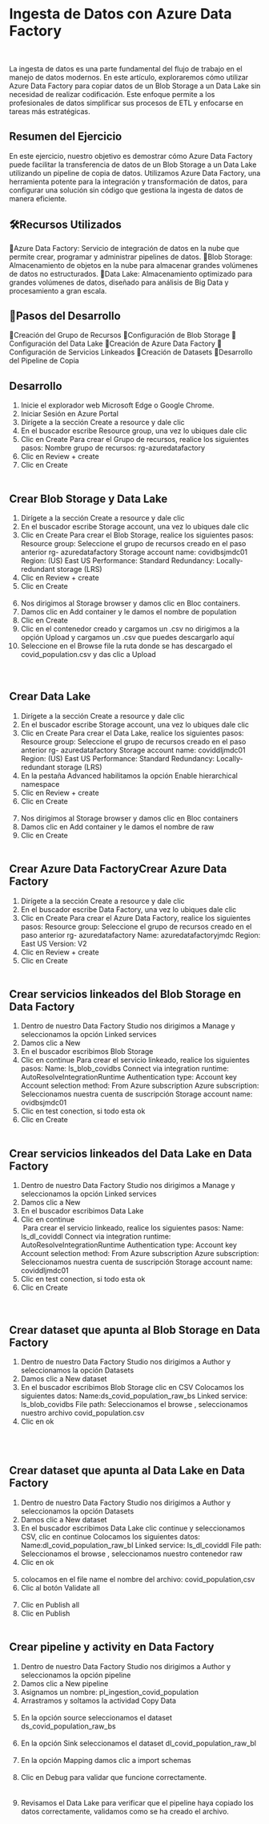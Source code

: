 # Ingesta de Datos con Azure Data Factory

<br><img src="https://i.postimg.cc/85Q3GjPL/Ingesta-con-Azure-Data-Factory.png" alt="">

La ingesta de datos es una parte fundamental del flujo de trabajo en el manejo de datos modernos. En este artículo, exploraremos cómo utilizar Azure Data Factory para copiar datos de un Blob Storage a un Data Lake sin necesidad de realizar codificación. Este enfoque permite a los profesionales de datos simplificar sus procesos de ETL y enfocarse en tareas más estratégicas.

## Resumen del Ejercicio

En este ejercicio, nuestro objetivo es demostrar cómo Azure Data Factory puede facilitar la transferencia de datos de un Blob Storage a un Data Lake utilizando un pipeline de copia de datos. Utilizamos Azure Data Factory, una herramienta potente para la integración y transformación de datos, para configurar una solución sin código que gestiona la ingesta de datos de manera eficiente.

## 🛠️Recursos Utilizados

📌Azure Data Factory: Servicio de integración de datos en la nube que permite crear, programar y administrar pipelines de datos.
📌Blob Storage: Almacenamiento de objetos en la nube para almacenar grandes volúmenes de datos no estructurados.
📌Data Lake: Almacenamiento optimizado para grandes volúmenes de datos, diseñado para análisis de Big Data y procesamiento a gran escala.

## 🚀Pasos del Desarrollo

📌Creación del Grupo de Recursos
📌Configuración de Blob Storage
📌Configuración del Data Lake
📌Creación de Azure Data Factory
📌Configuración de Servicios Linkeados
📌Creación de Datasets
📌Desarrollo del Pipeline de Copia

## Desarrollo

1. Inicie el explorador web Microsoft Edge o Google Chrome.
2. Iniciar Sesión en Azure Portal
3. Dirígete a la sección Create a resource y dale clic
4. En el buscador escribe Resource group, una vez lo ubiques dale clic
5. Clic en Create
Para crear el Grupo de recursos, realice los siguientes pasos:
 Nombre grupo de recursos: rg-azuredatafactory
6. Clic en Review + create
7. Clic en Create
<br><img src="https://i.postimg.cc/J07p7JwH/2-Create-a-resource-group.png" alt="">

## Crear Blob Storage y Data Lake

1. Dirígete a la sección Create a resource y dale clic
2. En el buscador escribe Storage account, una vez lo ubiques dale clic
3. Clic en Create
Para crear el Blob Storage, realice los siguientes pasos:
 Resource group: Seleccione el grupo de recursos creado en el paso anterior rg- azuredatafactory
 Storage account name: covidbsjmdc01
 Region: (US) East US
 Performance: Standard
 Redundancy: Locally-redundant storage (LRS)
4. Clic en Review + create
5. Clic en Create
<br><img src="https://i.postimg.cc/TPdfmbv7/4-Create-a-storage-account.png" alt="">
6. Nos dirigimos al Storage browser y damos clic en Bloc containers.
7. Damos clic en Add container y le damos el nombre de population
8. Clic en Create
9. Clic en el contenedor creado y cargamos un .csv no dirigimos a la opçión Upload y cargamos un .csv que puedes descargarlo aquí
10. Seleccione en el Browse file la ruta donde se has descargado el covid_population.csv y das clic a Upload
<br><img src="https://i.postimg.cc/rsY3vgdw/8-upload-populations.png" alt="">
<br><img src="https://i.postimg.cc/Hkbv2Ttx/8-create-container-data-lake.png" alt="">

## Crear Data Lake

1. Dirígete a la sección Create a resource y dale clic
2. En el buscador escribe Storage account, una vez lo ubiques dale clic
3. Clic en Create 
 Para crear el Data Lake, realice los siguientes pasos:
 Resource group: Seleccione el grupo de recursos creado en el paso anterior rg- azuredatafactory
 Storage account name: coviddljmdc01
 Region: (US) East US
 Performance: Standard
 Redundancy: Locally-redundant storage (LRS)
4. En la pestaña Advanced habilitamos la opción Enable hierarchical namespace
4. Clic en Review + create
5. Clic en Create
<br><img src="https://i.postimg.cc/kGkwQH6K/5-Enable-hierarchical-namespace.png" alt="">
6. Nos dirigimos al Storage browser y damos clic en Bloc containers
7. Damos clic en Add container y le damos el nombre de raw
8. Clic en Create
<br><img src="https://i.postimg.cc/3xzXLwhG/6-Create-Data-Lake.png" alt="">

## Crear Azure Data FactoryCrear Azure Data Factory

1. Dirígete a la sección Create a resource y dale clic
2. En el buscador escribe Data Factory, una vez lo ubiques dale clic
3. Clic en Create
Para crear el Azure Data Factory, realice los siguientes pasos:
 Resource group: Seleccione el grupo de recursos creado en el paso anterior rg- azuredatafactory
 Name: azuredatafactoryjmdc
 Region: East US
 Version: V2
4. Clic en Review + create
5. Clic en Create
<br><img src="https://i.postimg.cc/QM2rxc3M/10-Create-Data-Factory.png" alt="">

## Crear servicios linkeados del Blob Storage en Data Factory

1. Dentro de nuestro Data Factory Studio nos dirigimos a Manage y seleccionamos la opción Linked services
2. Damos clic a New
3. En el buscador escribimos Blob Storage
4. Clic en continue
Para crear el servicio linkeado, realice los siguientes pasos:
 Name: ls_blob_covidbs
 Connect via integration runtime: AutoResolveIntegrationRuntime
 Authentication type: Account key
 Account selection method: From Azure subscription
 Azure subscription: Seleccionamos nuestra cuenta de suscripción
 Storage account name: ovidbsjmdc01
5. Clic en test conection, si todo esta ok
6. Clic en Create
<br><img src="https://i.postimg.cc/ryhQ1MD1/12-Create-linked-services-blob.png" alt="">

## Crear servicios linkeados del Data Lake en Data Factory

1.  Dentro de nuestro Data Factory Studio nos dirigimos a Manage y seleccionamos la opción Linked services
2. Damos clic a New
3. En el buscador escribimos Data Lake
4. Clic en continue
<br><img src="https://i.postimg.cc/P5Hyhx9k/13-linked-services-data-lake.png" alt="">
Para crear el servicio linkeado, realice los siguientes pasos:
 Name: ls_dl_coviddl
 Connect via integration runtime: AutoResolveIntegrationRuntime
 Authentication type: Account key
 Account selection method: From Azure subscription
 Azure subscription: Seleccionamos nuestra cuenta de suscripción
 Storage account name: coviddljmdc01
5. Clic en test conection, si todo esta ok
6. Clic en Create
<br><img src="https://i.postimg.cc/Y9BqD5j8/14-Create-linked-services-data-lake.png" alt="">
<br><img src="https://i.postimg.cc/02jxnkcP/15-lista-de-ls.png" alt="">

## Crear dataset que apunta al Blob Storage en Data Factory

1.  Dentro de nuestro Data Factory Studio nos dirigimos a Author y seleccionamos la opción Datasets
2. Damos clic a New dataset 
3. En el buscador escribimos Blob Storage clic en CSV
Colocamos los siguientes datos:
 Name:ds_covid_population_raw_bs
 Linked service: ls_blob_covidbs
 File path: Seleccionamos el browse , seleccionamos nuestro archivo covid_population.csv 
4. Clic en ok
<br><img src="https://i.postimg.cc/MTHt4F4M/16-create-dataset-blob.png" alt="">

<br><img src="https://i.postimg.cc/c4y2gd2F/18-create-dataset-blob-3.png" alt="">

## Crear dataset que apunta al Data Lake en Data Factory
1.  Dentro de nuestro Data Factory Studio nos dirigimos a Author y seleccionamos la opción Datasets
2. Damos clic a New dataset 
3. En el buscador escribimos Data Lake clic continue y seleccionamos CSV, clic en continue
Colocamos los siguientes datos:
 Name:dl_covid_population_raw_bl
 Linked service: ls_dl_coviddl
 File path: Seleccionamos el browse , seleccionamos nuestro contenedor raw 
4. Clic en ok
<br><img src="https://i.postimg.cc/85dWZBkJ/19-create-dataset-data-lake.png" alt="">
5. colocamos en el file name el nombre del archivo: covid_population,csv
6. Clic al botón Validate all
<br><img src="https://i.postimg.cc/2jhmX9fX/20-validate-all.png" alt="">
7. Clic en Publish all
8. Clic en Publish
<br><img src="https://i.postimg.cc/J7cvkf8m/21-lista-de-linked-services.png" alt="">

## Crear pipeline y activity en Data Factory

1.  Dentro de nuestro Data Factory Studio nos dirigimos a Author y seleccionamos la opción pipeline
2. Damos clic a New pipeline
3. Asignamos un nombre: pl_ingestion_covid_population
4. Arrastramos y soltamos la actividad Copy Data
<br><img src="https://i.postimg.cc/P5kCRvc1/22-activity-Copy-Data.png" alt="">
5. En la opción source seleccionamos el dataset ds_covid_population_raw_bs
<br><img src="https://i.postimg.cc/5trF94p3/23-Source-Dataset.png" alt="">
6. En la opción Sink seleccionamos el dataset dl_covid_population_raw_bl
<br><img src="https://i.postimg.cc/8z55F87n/24-Sink-Dataset.png" alt="">
7. En la opción Mapping damos clic a import schemas
<br><img src="https://i.postimg.cc/CM7SbPpy/25-import-schemas.png" alt="">
8. Clic en Debug para validar que funcione correctamente.
<br><img src="https://i.postimg.cc/rpZY8rvP/26-Debug.png" alt="">
<br><img src="https://i.postimg.cc/rsXjmCgQ/27-Publish-all.png" alt="">
10. Revisamos el Data Lake para verificar que el pipeline haya copiado los datos correctamente, validamos como se ha creado el archivo.
<br><img src="https://i.postimg.cc/FFV334K9/28-comprobacion-data-lake.png" alt="">
